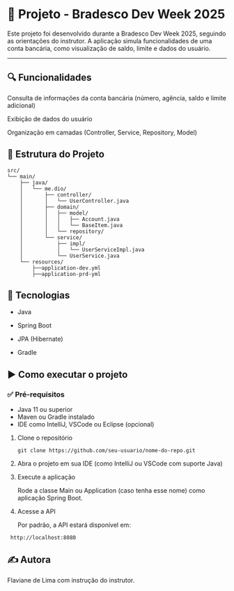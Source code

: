 # 🧾 Projeto - Bradesco Dev Week 2025

Este projeto foi desenvolvido durante a Bradesco Dev Week 2025, seguindo as orientações do instrutor. A aplicação simula funcionalidades de uma conta bancária, como visualização de saldo, limite e dados do usuário.

---

## 🔍 Funcionalidades

Consulta de informações da conta bancária (número, agência, saldo e limite adicional)

Exibição de dados do usuário

Organização em camadas (Controller, Service, Repository, Model)

## 📁 Estrutura do Projeto
```
src/
└── main/
    ├── java/
    │   └── me.dio/
    │       ├── controller/
    │       │   └── UserController.java
    │       ├── domain/
    │       │   ├── model/
    │       │   │   ├── Account.java
    │       │   │   └── BaseItem.java
    │       │   └── repository/
    │       └── service/
    │           ├── impl/
    │           │   └── UserServiceImpl.java
    │           └── UserService.java
    └── resources/
        ├──application-dev.yml
        ├──application-prd-yml
```
## 🚀 Tecnologias
* Java

* Spring Boot

* JPA (Hibernate)

* Gradle

## ▶️ Como executar o projeto

### ✅ Pré-requisitos

- Java 11 ou superior
- Maven ou Gradle instalado
- IDE como IntelliJ, VSCode ou Eclipse (opcional)

1. Clone o repositório
   ```
   git clone https://github.com/seu-usuario/nome-do-repo.git

2. Abra o projeto em sua IDE (como IntelliJ ou VSCode com suporte Java)

3. Execute a aplicação
   
   Rode a classe Main ou Application (caso tenha esse nome) como aplicação Spring Boot.

4. Acesse a API

   Por padrão, a API estará disponível em:
```
 http://localhost:8080
```

## ✍️ Autora
Flaviane de Lima com instrução do instrutor.
